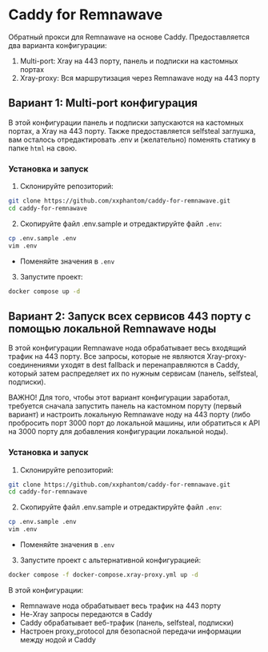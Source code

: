 # Caddy for Remnawave

Обратный прокси для Remnawave на основе Caddy. Предоставляется два варианта конфигурации:
1. Multi-port: Xray на 443 порту, панель и подписки на кастомных портах
2. Xray-proxy: Вся маршрутизация через Remnawave ноду на 443 порту

## Вариант 1: Multi-port конфигурация

В этой конфигурации панель и подписки запускаются на кастомных портах, а Xray на 443 порту. Также предоставляется selfsteal заглушка, вам осталось отредактировать .env и (желательно) поменять статику в папкe `html` на свою.

### Установка и запуск

1. Склонируйте репозиторий:

```bash
git clone https://github.com/xxphantom/caddy-for-remnawave.git
cd caddy-for-remnawave
```

2. Скопируйте файл .env.sample и отредактируйте файл `.env`:

```bash
cp .env.sample .env
vim .env
```

- Поменяйте значения в `.env`

3. Запустите проект:

```bash
docker compose up -d
```

## Вариант 2: Запуск всех сервисов 443 порту с помощью локальной Remnawave ноды

В этой конфигурации Remnawave нода обрабатывает весь входящий трафик на 443 порту. Все запросы, которые не являются Xray-proxy-соединениями уходят в dest fallback и перенаправляются в Caddy, который затем распределяет их по нужным сервисам (панель, selfsteal, подписки). 

ВАЖНО! Для того, чтобы этот вариант конфигурации заработал, требуется сначала запустить панель на кастомном поруту (первый вариант) и настроить локальную Remnawave ноду на 443 порту (либо пробросить порт 3000 порт до локальной машины, или обратиться к API на 3000 порту для добавления конфигурации локальной ноды).

### Установка и запуск

1. Склонируйте репозиторий:

```bash
git clone https://github.com/xxphantom/caddy-for-remnawave.git
cd caddy-for-remnawave
```

2. Скопируйте файл .env.sample и отредактируйте файл `.env`:

```bash
cp .env.sample .env
vim .env
```

- Поменяйте значения в `.env`

3. Запустите проект с альтернативной конфигурацией:

```bash
docker compose -f docker-compose.xray-proxy.yml up -d
```

В этой конфигурации:
- Remnawave нода обрабатывает весь трафик на 443 порту
- Не-Xray запросы передаются в Caddy
- Caddy обрабатывает веб-трафик (панель, selfsteal, подписки)
- Настроен proxy_protocol для безопасной передачи информации между нодой и Caddy
